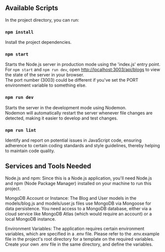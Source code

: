## Available Scripts

In the project directory, you can run:

### `npm install`

Install the project dependencies.

### `npm start`

Starts the Node.js server in production mode using the 'index.js' entry point.\
For `npm start` and `npm run dev`, open [http://localhost:3003/api/blogs](http://localhost:3003/api/blogs) to view the state of the server in your browser.\
The port number (3003) could be different if you've set the PORT environment variable to something else.

### `npm run dev`

Starts the server in the development mode using Nodemon.\
Nodemon will automatically restart the server whenever file changes are detected, making it easier to develop and test changes.

### `npm run lint`

Identify and report on potential issues in JavaScript code, ensuring adherence to certain coding standards and style guidelines, thereby helping to maintain code quality.

## Services and Tools Needed

Node.js and npm: Since this is a Node.js application, you'll need Node.js and npm (Node Package Manager) installed on your machine to run this project.

MongoDB Account or Instance: The Blog and User models in the models/blog.js and models/user.js files use MongoDB via Mongoose for data persistence. You need access to a MongoDB database, either via a cloud service like MongoDB Atlas (which would require an account) or a local MongoDB instance.

Environment Variables: The application requires certain environment variables, which are specified in a .env file. Please refer to the .env.example file in the project's root directory for a template on the required variables. Create your own .env file in the same directory, and define the variables.
